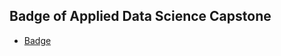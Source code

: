## Badge of Applied Data Science Capstone
* [Badge](https://www.credly.com/badges/c27176d3-6b35-4146-9858-5cc88560c598)
